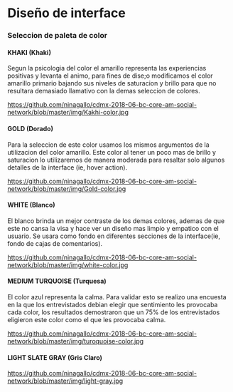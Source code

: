 # Diseño de interface
### Seleccion de paleta de color
#### KHAKI  (Khaki)
Segun la psicologia del color el amarillo representa las experiencias positivas
y levanta el animo, para fines de dise;o modificamos el color amarillo primario
bajando sus niveles de saturacion y brillo para que no resultara demasiado
llamativo con la demas seleccion de colores.

https://github.com/ninagallo/cdmx-2018-06-bc-core-am-social-network/blob/master/img/Kakhi-color.jpg

#### GOLD  (Dorado)
Para la seleccion de este color usamos los mismos argumentos de la utilizacion
del color amarillo. Este color al tener un poco mas de brillo y saturacion lo
utilizaremos de manera moderada para resaltar solo algunos detalles de la
interface (ie, hover action).

https://github.com/ninagallo/cdmx-2018-06-bc-core-am-social-network/blob/master/img/Gold-color.jpg

#### WHITE  (Blanco)
El blanco brinda un mejor contraste de los demas colores, ademas de que este no
cansa la visa y hace ver un diseño mas limpio y empatico con el usuario.
Se usara como fondo en diferentes secciones de la interface(ie, fondo de cajas
de comentarios).

https://github.com/ninagallo/cdmx-2018-06-bc-core-am-social-network/blob/master/img/white-color.jpg

#### MEDIUM TURQUOISE (Turquesa)
El color azul representa la calma. Para validar esto se realizo una encuesta en
la que los entrevistados debian elegir que sentimiento les provocaba cada color,
los resultados demostraron que un 75% de los entrevistados eligieron este color
como el que les provocaba calma.

https://github.com/ninagallo/cdmx-2018-06-bc-core-am-social-network/blob/master/img/turoquoise-color.jpg

#### LIGHT SLATE GRAY (Gris Claro)

https://github.com/ninagallo/cdmx-2018-06-bc-core-am-social-network/blob/master/img/light-gray.jpg
